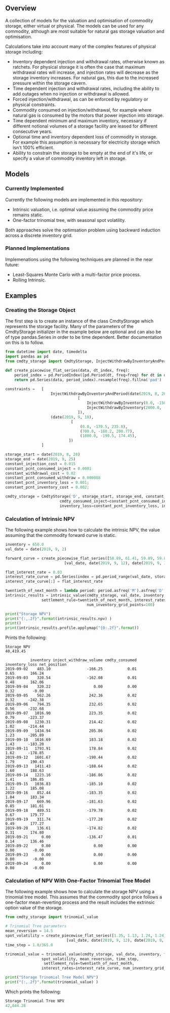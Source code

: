 ## Overview
A collection of models for the valuation and optimisation of commodity storage, either virtual or physical. The models can be used for any commodity, although are most suitable for natural gas storage valuation and optimisation.

Calculations take into account many of the complex features of physical storage including:
* Inventory dependent injection and withdrawal rates, otherwise known as ratchets. For physical storage it is often the case that maximum withdrawal rates will increase, and injection rates will decrease as the storage inventory increases. For natural gas, this due to the increased pressure within the storage cavern.
* Time dependent injection and withdrawal rates, including the ability to add outages when no injection or withdrawal is allowed.
* Forced injection/withdrawal, as can be enforced by regulatory or physical constraints.
* Commodity consumed on injection/withdrawal, for example where natural gas is consumed by the motors that power injection into storage.
* Time dependent minimum and maximum inventory, necessary if different notional volumes of a storage facility are leased for different consecutive years.
* Optional time and inventory dependent loss of commodity in storage. For example this assumption is necessary for electricity storage which isn't 100% efficient.
* Ability to constrain the storage to be empty at the end of it's life, or specify a value of commodity inventory left in storage.

## Models
### Currently Implemented
Currently the following models are implemented in this repository:
* Intrinsic valuation, i.e. optimal value assuming the commodity price remains static.
* One-factor trinomial tree, with seasonal spot volatility.

Both approaches solve the optimsation problem using backward induction across a discrete inventory grid.

### Planned Implementations
Implemenations using the following techniques are planned in the near future:
* Least-Squares Monte Carlo with a multi-factor price process.
* Rolling Intrinsic.

## Examples
### Creating the Storage Object
The first step is to create an instance of the class CmdtyStorage which
represents the storage facility. Many of the parameters of the CmdtyStorage
initializer in the example below are optional and can also be of type
pandas.Series in order to be time dependent. Better documentation on this
is to follow.

```python
from datetime import date, timedelta
import pandas as pd
from cmdty_storage import CmdtyStorage, InjectWithdrawByInventoryAndPeriod, InjectWithdrawByInventory, intrinsic_value

def create_piecewise_flat_series(data, dt_index, freq):
    period_index = pd.PeriodIndex([pd.Period(dt, freq=freq) for dt in dt_index])
    return pd.Series(data, period_index).resample(freq).fillna('pad')

constraints =   [
                    InjectWithdrawByInventoryAndPeriod(date(2019, 8, 28), 
                                [
                                    InjectWithdrawByInventory(0.0, -150.0, 255.2),
                                    InjectWithdrawByInventory(2000.0, -200.0, 175.0),
                                ]),
                    (date(2019, 9, 10), 
                             [
                                 (0.0, -170.5, 235.8),
                                 (700.0, -180.2, 200.77),
                                 (1800.0, -190.5, 174.45),
                            ])
                ]

storage_start = date(2019, 8, 28)
storage_end = date(2019, 9, 25)
constant_injection_cost = 0.015
constant_pcnt_consumed_inject = 0.0001
constant_withdrawal_cost = 0.02
constant_pcnt_consumed_withdraw = 0.000088
constant_pcnt_inventory_loss = 0.001;
constant_pcnt_inventory_cost = 0.002;

cmdty_storage = CmdtyStorage('D', storage_start, storage_end, constant_injection_cost, constant_withdrawal_cost, constraints, 
                        cmdty_consumed_inject=constant_pcnt_consumed_inject, cmdty_consumed_withdraw=constant_pcnt_consumed_withdraw,
                        inventory_loss=constant_pcnt_inventory_loss, inventory_cost=constant_pcnt_inventory_cost)
```


### Calculation of Intrinsic NPV
The following example shows how to calculate the intrinsic NPV, the 
value assuming that the commodity forward curve is static.


```python
inventory = 650.0
val_date = date(2019, 9, 2)

forward_curve = create_piecewise_flat_series([58.89, 61.41, 59.89, 59.89], 
                          [val_date, date(2019, 9, 12), date(2019, 9, 18), storage_end], freq='D')

flat_interest_rate = 0.03
interest_rate_curve = pd.Series(index = pd.period_range(val_date, storage_end + timedelta(days=50), freq='D'))
interest_rate_curve[:] = flat_interest_rate

twentieth_of_next_month = lambda period: period.asfreq('M').asfreq('D', 'end') + 20
intrinsic_results = intrinsic_value(cmdty_storage, val_date, inventory, forward_curve, 
                settlement_rule=twentieth_of_next_month, interest_rates=interest_rate_curve, 
                                    num_inventory_grid_points=100)

print("Storage NPV")
print("{:,.2f}".format(intrinsic_results.npv) )
print()
print(intrinsic_results.profile.applymap("{0:.2f}".format))
```

Prints the following:
```
Storage NPV
40,419.45

           inventory inject_withdraw_volume cmdty_consumed inventory_loss net_position
2019-09-02    483.10                -166.25           0.01           0.65       166.24
2019-09-03    320.54                -162.08           0.01           0.48       162.06
2019-09-04    320.22                   0.00           0.00           0.32        -0.00
2019-09-05    562.26                 242.36           0.02           0.32      -242.38
2019-09-06    794.35                 232.65           0.02           0.56      -232.68
2019-09-07   1016.90                 223.35           0.02           0.79      -223.37
2019-09-08   1230.31                 214.42           0.02           1.02      -214.44
2019-09-09   1434.94                 205.86           0.02           1.23      -205.89
2019-09-10   1616.69                 183.18           0.02           1.43      -183.20
2019-09-11   1793.91                 178.84           0.02           1.62      -178.85
2019-09-12   1601.67                -190.44           0.02           1.79       190.43
2019-09-13   1411.43                -188.64           0.02           1.60       188.63
2019-09-14   1223.16                -186.86           0.02           1.41       186.85
2019-09-15   1036.83                -185.10           0.02           1.22       185.08
2019-09-16    852.44                -183.35           0.02           1.04       183.34
2019-09-17    669.96                -181.63           0.02           0.85       181.61
2019-09-18    489.51                -179.78           0.02           0.67       179.77
2019-09-19    311.74                -177.28           0.02           0.49       177.27
2019-09-20    136.61                -174.82           0.02           0.31       174.80
2019-09-21      0.00                -136.47           0.01           0.14       136.46
2019-09-22      0.00                   0.00           0.00           0.00        -0.00
2019-09-23      0.00                   0.00           0.00           0.00        -0.00
2019-09-24      0.00                   0.00           0.00           0.00        -0.00
```

### Calculation of NPV With One-Factor Trinomial Tree Model
The following example shows how to calculate the storage NPV using a 
trinomial tree model. This assumes that the commodity spot price follows
a one-factor mean-reverting process and the result includes the extrinsic
option value of the storage.

```python
from cmdty_storage import trinomial_value

# Trinomial Tree parameters
mean_reversion = 14.5
spot_volatility = create_piecewise_flat_series([1.35, 1.13, 1.24, 1.24],
                           [val_date, date(2019, 9, 12), date(2019, 9, 18), storage_end], freq='D')
time_step = 1.0/365.0

trinomial_value = trinomial_value(cmdty_storage, val_date, inventory, forward_curve,
                spot_volatility, mean_reversion, time_step,
                 settlement_rule=twentieth_of_next_month,
                interest_rates=interest_rate_curve, num_inventory_grid_points=100)

print("Storage Trinomial Tree Model NPV")
print("{:,.2f}".format(trinomial_value) )
```

Which prints the following:
```python
Storage Trinomial Tree NPV
42,844.28
```
